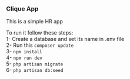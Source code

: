 ### Clique App

This is a simple HR app

To run it follow these steps:<br>
1- Create a database and set its name in .env file<br>
2- Run this `composer update`<br>
3- `npm install`<br>
4- `npm run dev`<br>
5- `php artisan migrate`<br>
6- `php artisan db:seed`<br>

